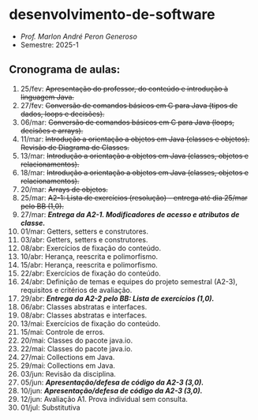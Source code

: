 # desenvolvimento-de-software
- _Prof. Marlon André Peron Generoso_
- Semestre: 2025-1

## Cronograma de aulas:
1. 25/fev: ~~Apresentação do professor, do conteúdo e introdução à linguagem Java.~~
2. 27/fev: ~~Conversão de comandos básicos em C para Java (tipos de dados, loops e decisões).~~
3. 06/mar: ~~Conversão de comandos básicos em C para Java (loops, decisões e arrays).~~
4. 11/mar: ~~Introdução a orientação a objetos em Java (classes e objetos). Revisão de Diagrama de Classes.~~
5. 13/mar: ~~Introdução a orientação a objetos em Java (classes, objetos e relacionamentos).~~
6. 18/mar: ~~Introdução a orientação a objetos em Java (classes, objetos e relacionamentos).~~
7. 20/mar: ~~Arrays de objetos.~~
8. 25/mar: ~~A2-1: Lista de exercícios (resolução) - entrega até dia 25/mar pelo BB (1,0).~~
9. 27/mar: **_Entrega da A2-1. Modificadores de acesso e atributos de classe._**
10. 01/mar: Getters, setters e construtores.
11. 03/abr: Getters, setters e construtores.
12. 08/abr: Exercícios de fixação do conteúdo.
13. 10/abr: Herança, reescrita e polimorfismo.
14. 15/abr: Herança, reescrita e polimorfismo.
15. 22/abr: Exercícios de fixação do conteúdo.
16. 24/abr: Definição de temas e equipes do projeto semestral (A2-3), requisitos e critérios de avaliação.
17. 29/abr: **_Entrega da A2-2 pelo BB: Lista de exercícios (1,0)._**
18. 06/abr: Classes abstratas e interfaces.
19. 08/abr: Classes abstratas e interfaces.
20. 13/mai: Exercícios de fixação do conteúdo.
21. 15/mai: Controle de erros.
22. 20/mai: Classes do pacote java.io.
23. 22/mai: Classes do pacote java.io.
24. 27/mai: Collections em Java.
25. 29/mai: Collections em Java.
26. 03/jun: Revisão da disciplina.
27. 05/jun: **_Apresentação/defesa de código da A2-3 (3,0)._**
28. 10/jun: **_Apresentação/defesa de código da A2-3 (3,0)._**
29. 12/jun: Avaliação A1. Prova individual sem consulta.
30. 01/jul: Substitutiva

